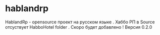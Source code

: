 # hablandrp
HablandRp - opensource проект на русском языке . Хаббо РП
в Source отсуствует HabboHotel folder . Скоро будет добавлено !
Версия 0.2.0
